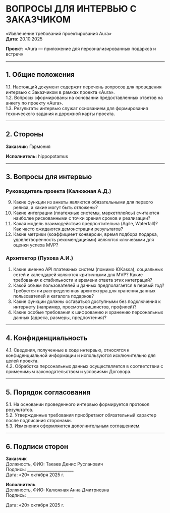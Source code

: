 # ВОПРОСЫ ДЛЯ ИНТЕРВЬЮ С ЗАКАЗЧИКОМ
«Извлечение требований проектирования Aura»  
**Дата:** 20.10.2025

**Проект:** «Aura — приложение для персонализированных подарков и встреч»

---

## 1. Общие положения
1.1. Настоящий документ содержит перечень вопросов для проведения интервью с Заказчиком в рамках проекта «Aura».  
1.2. Вопросы сформированы на основании предоставленных ответов на анкету по проекту «Aura».  
1.3. Результаты интервью служат основанием для формирования технического задания и дорожной карты проекта.

---

## 2. Стороны

**Заказчик:** Гармония

**Исполнитель:** hippopotamus

---

## 3. Вопросы для интервью

### Руководитель проекта (Калюжная А.Д.)

9. Какие функции из анкеты являются обязательными для первого релиза, а какие могут быть отложены?
10. Какие интеграции (платежные системы, маркетплейсы) считаются наиболее рискованными с точки зрения сроков и реализации?
11. Какая модель взаимодействия предпочтительна (Agile, Waterfall)? Как часто ожидаются демонстрации результатов?
12. Какие метрики (коэффициент конверсии, время подбора подарка, удовлетворенность рекомендациями) являются ключевыми для оценки успеха MVP?

### Архитектор (Пухова А.И.)

1. Какие именно API платежных систем (помимо ЮKassa), социальных сетей и календарей являются критичными для MVP? Какие требования к стабильности и времени ответа этих интеграций?
2. Какой объем пользователей и данных предполагается в первый год? Требуется ли распределенная архитектура для хранения данных пользователей и каталога подарков?
3. Какие функции должны оставаться доступными без подключения к интернету (например, просмотр вишлистов, профилей)?
4. Какие особые требования к шифрованию и хранению персональных данных (адреса, размеры, предпочтения)?
---

## 4. Конфиденциальность
4.1. Сведения, полученные в ходе интервью, относятся к конфиденциальной информации и используются исключительно для целей проекта.  
4.2. Обработка персональных данных осуществляется в соответствии с применимым законодательством и условиями Договора.

---

## 5. Порядок согласования
5.1. На основании проведенного интервью формируется протокол результатов.  
5.2. Утвержденные требования приобретают обязательный характер после подписания сторонами.  
5.3. Изменения оформляются дополнительным соглашением.

---

## 6. Подписи сторон

**Заказчик**  
Должность, ФИО: Такаев Денис Русланович  
Подпись: _______________________  
Дата: «20» октября 2025 г.

**Исполнитель**  
Должность, ФИО: Калюжная Анна Дмитриевна  
Подпись: _______________________  

Дата: «20» октября 2025 г.
